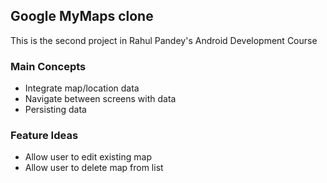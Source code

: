 ## Google MyMaps clone

This is the second project in Rahul Pandey's Android Development Course


### Main Concepts

- Integrate map/location data
- Navigate between screens with data
- Persisting data

### Feature Ideas

- Allow user to edit existing map
- Allow user to delete map from list